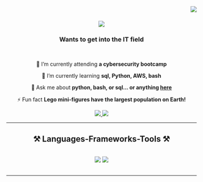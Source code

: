 <img align="right" src="https://visitor-badge.laobi.icu/badge?page_id=peterrules.test-repository" />

<h1 align="center">
    <img src="https://readme-typing-svg.herokuapp.com/?font=Righteous&size=35&center=true&vCenter=true&width=500&height=70&duration=4000&lines=Hi+There!+👋;+I'm+Peter+Scarlett;" />
</h1>

<h3 align="center">Wants to get into the IT field</h3>

<br/>

<div align="center">
 
 🔭 I’m currently attending **a cybersecurity bootcamp**
 
 🌱 I’m currently learning **sql, Python, AWS, bash**

💬 Ask me about **python, bash, or sql... or anything [here](https://github.com/peterrules)**

⚡ Fun fact **Lego mini-figures have the largest population on Earth!**

 </div>
 
<div align="center"> 
  <a href="scarlettyolo@gmail.com">
    <img src="https://img.shields.io/badge/Gmail-333333?style=for-the-badge&logo=gmail&logoColor=red" />
  </a>
  <a href="https://www.linkedin.com/in/peter-scarlett-a2a20131a/" target="_blank">
    <img src="https://img.shields.io/badge/LinkedIn-0077B5?style=for-the-badge&logo=linkedin&logoColor=white" target="_blank" />
  </a>

  </a>
</div>

 <hr/>
 
<h2 align="center">⚒️ Languages-Frameworks-Tools ⚒️</h2>
<br/>
<div align="center">
    <img src="https://skillicons.dev/icons?i=vscode,github,bash,git" />
    <img src="https://skillicons.dev/icons?i=python,mysql,aws,azure" /><br>
</div>

<br/>
<hr/>
